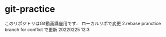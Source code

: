 # git-practice
このリポジトリはGit動画講座用です．
ローカルリポで変更
2.rebase pranctice branch for conflict で更新 20220225 12:3

